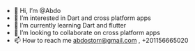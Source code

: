 - 👋 Hi, I’m @Abdo
- 👀 I’m interested in Dart and cross platform apps
- 🌱 I’m currently learning Dart and flutter
- 💞️ I’m looking to collaborate on cross platform apps
- 📫 How to reach me abdostorr@gmail.com  , +201156665020

<!---
abdostor/abdostor is a ✨ special ✨ repository because its `README.md` (this file) appears on your GitHub profile.
You can click the Preview link to take a look at your changes.
--->
